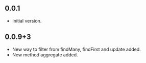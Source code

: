 ## 0.0.1

- Initial version.

## 0.0.9+3

- New way to filter from findMany, findFirst and update added.
- New method aggregate added.
